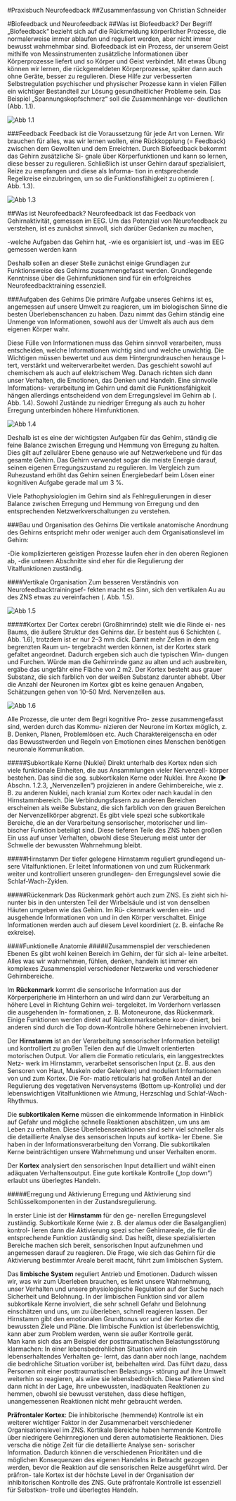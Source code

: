 #Praxisbuch Neurofeedback
##Zusammenfassung von Christian Schneider

#Biofeedback und Neurofeedback
##Was ist Biofeedback?
Der Begriff  „Biofeedback“ bezieht sich auf die Rückmeldung körperlicher Prozesse, die normalerweise immer ablaufen und reguliert werden, aber nicht immer bewusst wahrnehmbar sind.
Biofeedback ist ein Prozess, der unserem Geist mithilfe von Messinstrumenten zusätzliche Informationen über Körperprozesse liefert und so Körper und Geist verbindet. Mit etwas Übung können wir lernen, die rückgemeldeten Körperprozesse, später dann auch ohne Geräte, besser zu regulieren. Diese Hilfe zur verbesserten Selbstregulation psychischer und physischer Prozesse kann in vielen Fällen ein wichtiger Bestandteil zur Lösung gesundheitlicher Probleme sein. Das Beispiel „Spannungskopfschmerz“ soll die Zusammenhänge ver- deutlichen (Abb. 1.1).

![Abb 1.1](abb_1.1.png)

###Feedback
Feedback ist die Voraussetzung für jede Art von Lernen. Wir brauchen für alles, was wir lernen wollen, eine Rückkopplung (= Feedback) zwischen dem Gewollten und dem Erreichten.
Durch Biofeedback bekommt das Gehirn zusätzliche Si- gnale über Körperfunktionen und kann so lernen, diese besser zu regulieren. Schließlich ist unser Gehirn darauf spezialisiert, Reize zu empfangen und diese als Informa- tion in entsprechende Regelkreise einzubringen, um so die Funktionsfähigkeit zu optimieren (. Abb. 1.3).

![Abb 1.3](abb_1.3.png)

##Was ist Neurofeedback?
Neurofeedback ist das Feedback von Gehirnaktivität, gemessen im EEG. Um das Potenzial von Neurofeedback zu verstehen, ist es zunächst sinnvoll, sich darüber Gedanken zu machen,

-welche Aufgaben das Gehirn hat,
-wie es organisiert ist, und
-was im EEG gemessen werden kann

Deshalb sollen an dieser Stelle zunächst einige Grundlagen zur Funktionsweise des Gehirns zusammengefasst werden. Grundlegende Kenntnisse über die Gehirnfunktionen sind für ein erfolgreiches Neurofeedbacktraining essenziell.

###Aufgaben des Gehirns
Die primäre Aufgabe unseres Gehirns ist es, angemessen auf unsere Umwelt zu reagieren, um im biologischen Sinne die besten Überlebenschancen zu haben. Dazu nimmt das Gehirn ständig eine Unmenge von Informationen, sowohl aus der Umwelt als auch aus dem eigenen Körper wahr.


Diese Fülle von Informationen muss das Gehirn sinnvoll verarbeiten, muss entscheiden, welche Informationen wichtig sind und welche unwichtig. Die Wichtigen müssen bewertet und aus dem Hintergrundrauschen herausge l- tert, verstärkt und weiterverarbeitet werden. Das geschieht sowohl auf chemischem als auch auf elektrischem Weg. Danach richten sich dann unser Verhalten, die Emotionen, das Denken und Handeln. Eine sinnvolle Informations- verarbeitung im Gehirn und damit die Funktionsfähigkeit hängen allerdings entscheidend von dem Erregungslevel im Gehirn ab (. Abb. 1.4). Sowohl Zustände zu niedriger Erregung als auch zu hoher Erregung unterbinden höhere Hirnfunktionen.

![Abb 1.4](abb_1.4.png)

Deshalb ist es eine der wichtigsten Aufgaben für das Gehirn, ständig die feine Balance zwischen Erregung und Hemmung von Erregung zu halten. Dies gilt auf zellulärer Ebene genauso wie auf Netzwerkebene und für das gesamte Gehirn. Das Gehirn verwendet sogar die meiste Energie darauf, seinen eigenen Erregungszustand zu regulieren. Im Vergleich zum Ruhezustand erhöht das Gehirn seinen Energiebedarf beim Lösen einer kognitiven Aufgabe gerade mal um 3 %.


Viele Pathophysiologien im Gehirn sind als Fehlregulierungen in dieser Balance zwischen Erregung und Hemmung von Erregung und den entsprechenden Netzwerkverschaltungen zu verstehen.

###Bau und Organisation des Gehirns
Die vertikale anatomische Anordnung des Gehirns entspricht mehr oder weniger auch dem Organisationslevel im Gehirn:

-Die komplizierteren geistigen Prozesse laufen eher in den oberen Regionen ab,
-die unteren Abschnitte sind eher für die Regulierung der Vitalfunktionen zuständig.

####Vertikale Organisation
Zum besseren Verständnis von Neurofeedbacktrainingsef- fekten macht es Sinn, sich den vertikalen Au au des ZNS etwas zu vereinfachen (. Abb. 1.5).

![Abb 1.5](abb_1.5.png)

#####Kortex
Der Cortex cerebri (Großhirnrinde) stellt wie die Rinde ei- nes Baums, die äußere Struktur des Gehirns dar. Er besteht aus 6 Schichten (. Abb. 1.6), trotzdem ist er nur 2–3 mm dick. Damit mehr Zellen in dem eng begrenzten Raum un- tergebracht werden können, ist der Kortex stark gefaltet angeordnet. Dadurch ergeben sich auch die typischen Win- dungen und Furchen. Würde man die Gehirnrinde ganz au alten und  ach ausbreiten, ergäbe das ungefähr eine Fläche von 2 m2. Der Kortex besteht aus grauer Substanz, die sich farblich von der weißen Substanz darunter abhebt. Über die Anzahl der Neuronen im Kortex gibt es keine genauen Angaben, Schätzungen gehen von 10–50 Mrd. Nervenzellen aus.

![Abb 1.6](abb_1.6.png)

Alle Prozesse, die unter dem Begri  kognitive Pro- zesse zusammengefasst sind, werden durch das Kommu- nizieren der Neurone im Kortex möglich, z. B. Denken, Planen, Problemlösen etc. Auch Charaktereigenscha en oder das Bewusstwerden und Regeln von Emotionen eines Menschen benötigen neuronale Kommunikation.

#####Subkortikale Kerne (Nuklei)
Direkt unterhalb des Kortex  nden sich viele funktionale Einheiten, die aus Ansammlungen vieler Nervenzell- körper bestehen. Das sind die sog. subkortikalen Kerne oder Nuklei. Ihre Axone (▶ Abschn. 1.2.3, „Nervenzellen“) projizieren in andere Gehirnbereiche, wie z. B. zu anderen Nuklei, nach kranial zum Kortex oder nach kaudal in den Hirnstammbereich. Die Verbindungsfasern zu anderen Bereichen erscheinen als weiße Substanz, die sich farblich von den grauen Bereichen der Nervenzellkörper abgrenzt.
Es gibt viele spezi sche subkortikale Bereiche, die an der Verarbeitung sensorischer, motorischer und lim- bischer Funktion beteiligt sind. Diese tieferen Teile des ZNS haben großen Ein uss auf unser Verhalten, obwohl diese Steuerung meist unter der Schwelle der bewussten Wahrnehmung bleibt.

#####Hirnstamm
Der tiefer gelegene Hirnstamm reguliert grundlegend un- sere Vitalfunktionen. Er leitet Informationen von und zum Rückenmark weiter und kontrolliert unseren grundlegen- den Erregungslevel sowie die Schlaf-Wach-Zyklen.

#####Rückenmark
Das Rückenmark gehört auch zum ZNS. Es zieht sich hi- nunter bis in den untersten Teil der Wirbelsäule und ist von denselben Häuten umgeben wie das Gehirn. Im Rü- ckenmark werden ein- und ausgehende Informationen von und in den Körper verschaltet. Einige Informationen werden auch auf diesem Level koordiniert (z. B. einfache Re exkreise).

####Funktionelle Anatomie
#####Zusammenspiel der verschiedenen Ebenen
Es gibt wohl keinen Bereich im Gehirn, der für sich al- leine arbeitet. Alles was wir wahrnehmen, fühlen, denken, handeln ist immer ein komplexes Zusammenspiel verschiedener Netzwerke und verschiedener Gehirnbereiche.


Im **Rückenmark** kommt die sensorische Information aus der Körperperipherie im Hinterhorn an und wird dann zur Verarbeitung an höhere Level in Richtung Gehirn wei- tergeleitet. Im Vorderhorn verlassen die ausgehenden In- formationen, z. B. Motoneurone, das Rückenmark. Einige Funktionen werden direkt auf Rückenmarksebene koor- diniert, bei anderen sind durch die Top down-Kontrolle höhere Gehirnebenen involviert.


Der **Hirnstamm** ist an der Verarbeitung sensorischer Information beteiligt und kontrolliert zu großen Teilen den auf die Umwelt orientierten motorischen Output. Vor allem die Formatio reticularis, ein langgestrecktes Netz- werk im Hirnstamm, verarbeitet sensorischen Input (z. B. aus den Sensoren von Haut, Muskeln oder Gelenken) und moduliert Informationen von und zum Kortex. Die For- matio reticularis hat großen Anteil an der Regulierung des vegetativen Nervensystems (Bottom up-Kontrolle) und der lebenswichtigen Vitalfunktionen wie Atmung, Herzschlag und Schlaf-Wach-Rhythmus.


Die **subkortikalen Kerne** müssen die einkommende Information in Hinblick auf Gefahr und mögliche schnelle Reaktionen abschätzen, um uns am Leben zu erhalten. Diese Überlebensreaktionen sind sehr viel schneller als die detaillierte Analyse des sensorischen Inputs auf kortika- ler Ebene. Sie haben in der Informationsverarbeitung den Vorrang. Die subkortikalen Kerne beinträchtigen unsere Wahrnehmung und unser Verhalten enorm.


Der **Kortex** analysiert den sensorischen Input detailliert und wählt einen adäquaten Verhaltensoutput. Eine gute kortikale Kontrolle („top down“) erlaubt uns überlegtes Handeln.

#####Erregung und Aktivierung
Erregung und Aktivierung sind Schlüsselkomponenten in der Zustandsregulierung.


In erster Linie ist der **Hirnstamm** für den ge- nerellen Erregungslevel zuständig. Subkortikale Kerne (wie z. B. der  alamus oder die Basalganglien) kontrol- lieren dann die Aktivierung spezi scher Gehirnareale, die für die entsprechende Funktion zuständig sind. Das heißt, diese spezialisierten Bereiche machen sich bereit, sensorischen Input aufzunehmen und angemessen darauf zu reagieren. Die Frage, wie sich das Gehirn für die Aktivierung bestimmter Areale bereit macht, führt zum limbischen System.


Das **limbische System** reguliert Antrieb und Emotionen. Dadurch wissen wir, was wir zum Überleben brauchen, es lenkt unsere Wahrnehmung, unser
Verhalten und unsere physiologische Regulation auf der Suche nach Sicherheit und Belohnung. In der limbischen Funktion sind vor allem subkortikale Kerne involviert, die sehr schnell Gefahr und Belohnung einschätzen und uns, um zu überleben, schnell reagieren lassen. Der Hirnstamm gibt den emotionalen Grundtonus vor und der Kortex die bewussten Ziele und Pläne. Die limbische Funktion ist überlebenswichtig, kann aber zum Problem werden, wenn sie außer Kontrolle gerät.  
Man kann sich das am Beispiel der posttraumatischen Belastungsstörung klarmachen: In einer lebensbedrohlichen Situation wird ein lebenserhaltendes Verhalten ge- lernt, das dann aber noch lange, nachdem die bedrohliche Situation vorüber ist, beibehalten wird. Das führt dazu, dass Personen mit einer posttraumatischen Belastungs- störung auf ihre Umwelt weiterhin so reagieren, als wäre sie lebensbedrohlich. Diese Patienten sind dann nicht in der Lage, ihre unbewussten, inadäquaten Reaktionen zu hemmen, obwohl sie bewusst verstehen, dass diese heftigen, unangemessenen Reaktionen nicht mehr gebraucht werden.


**Präfrontaler Kortex**: Die inhibitorische (hemmende) Kontrolle ist ein weiterer wichtiger Faktor in der Zusammenarbeit verschiedener Organisationslevel im ZNS. Kortikale Bereiche haben hemmende Kontrolle über niedrigere Gehirnregionen und deren automatisierte Reaktionen. Dies verscha  die nötige Zeit für die detaillierte Analyse sen- sorischer Information. Dadurch können die verschiedenen Prioritäten und die möglichen Konsequenzen des eigenen Handelns in Betracht gezogen werden, bevor die Reaktion auf die sensorischen Reize ausgeführt wird. Der präfron- tale Kortex ist der höchste Level in der Organisation der inhibitorischen Kontrolle des ZNS. Gute präfrontale Kontrolle ist essenziell für Selbstkon- trolle und überlegtes Handeln.
